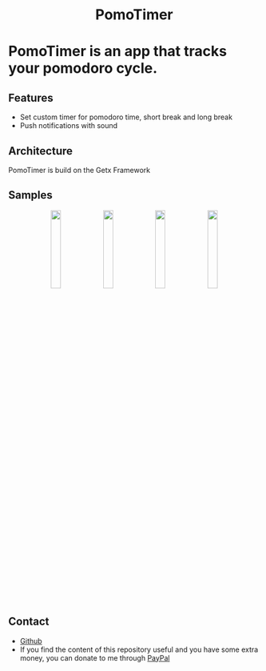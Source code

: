 <h1 align="center">PomoTimer</h1>

# PomoTimer is an app that tracks your pomodoro cycle.

## Features
- Set custom timer for pomodoro time, short break and long break
- Push notifications with sound


## Architecture
PomoTimer is build on the Getx Framework

## Samples
<p align="center">
  <img src="https://github.com/Isaccseven/pomotimer_time_management/blob/master/Home.png?raw=true" width="20%" />
  <img src="https://github.com/Isaccseven/pomotimer_time_management/blob/master/Settings.png?raw=true" width="20%" />
  <img src="https://github.com/Isaccseven/pomotimer_time_management/blob/master/UpdateSettings.png?raw=true" width="20%" />
  <img src="https://github.com/Isaccseven/pomotimer_time_management/blob/master/Notification.png?raw=true" width="20%" />
</p>

## Contact
- [Github](https://github.com/Isaccseven/)
- If you find the content of this repository useful and you have some extra money, you can donate to me through [PayPal](https://paypal.me/lucaahenn/)
